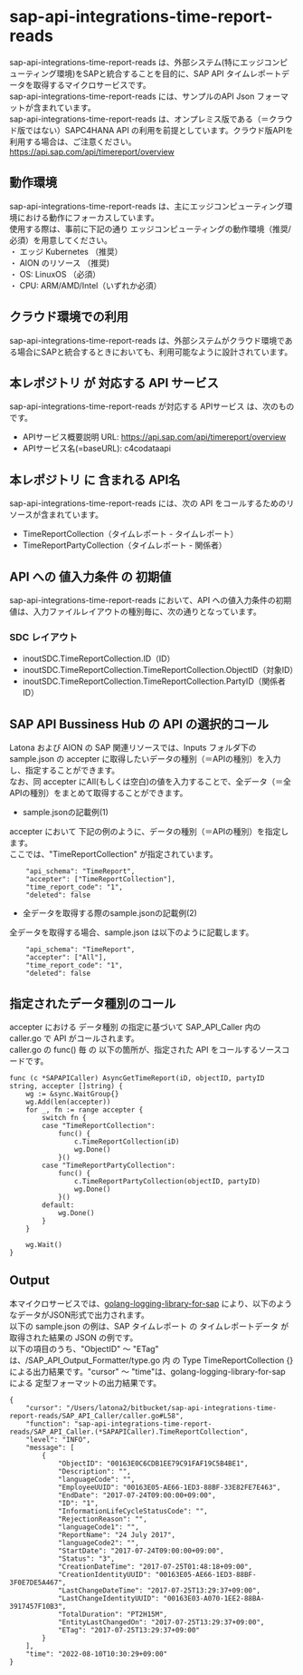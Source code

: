 # sap-api-integrations-time-report-reads  
sap-api-integrations-time-report-reads は、外部システム(特にエッジコンピューティング環境)をSAPと統合することを目的に、SAP API タイムレポートデータを取得するマイクロサービスです。  
sap-api-integrations-time-report-reads には、サンプルのAPI Json フォーマットが含まれています。  
sap-api-integrations-time-report-reads は、オンプレミス版である（＝クラウド版ではない）SAPC4HANA API の利用を前提としています。クラウド版APIを利用する場合は、ご注意ください。  
https://api.sap.com/api/timereport/overview  

## 動作環境
sap-api-integrations-time-report-reads は、主にエッジコンピューティング環境における動作にフォーカスしています。   
使用する際は、事前に下記の通り エッジコンピューティングの動作環境（推奨/必須）を用意してください。   
・ エッジ Kubernetes （推奨）    
・ AION のリソース （推奨)    
・ OS: LinuxOS （必須）    
・ CPU: ARM/AMD/Intel（いずれか必須） 

## クラウド環境での利用  
sap-api-integrations-time-report-reads は、外部システムがクラウド環境である場合にSAPと統合するときにおいても、利用可能なように設計されています。  

## 本レポジトリ が 対応する API サービス
sap-api-integrations-time-report-reads が対応する APIサービス は、次のものです。

* APIサービス概要説明 URL: https://api.sap.com/api/timereport/overview  
* APIサービス名(=baseURL): c4codataapi

## 本レポジトリ に 含まれる API名
sap-api-integrations-time-report-reads には、次の API をコールするためのリソースが含まれています。  

* TimeReportCollection（タイムレポート - タイムレポート）  
* TimeReportPartyCollection（タイムレポート - 関係者）  

## API への 値入力条件 の 初期値
sap-api-integrations-time-report-reads において、API への値入力条件の初期値は、入力ファイルレイアウトの種別毎に、次の通りとなっています。  

### SDC レイアウト

* inoutSDC.TimeReportCollection.ID（ID）  
* inoutSDC.TimeReportCollection.TimeReportCollection.ObjectID（対象ID）  
* inoutSDC.TimeReportCollection.TimeReportCollection.PartyID（関係者ID）  

## SAP API Bussiness Hub の API の選択的コール

Latona および AION の SAP 関連リソースでは、Inputs フォルダ下の sample.json の accepter に取得したいデータの種別（＝APIの種別）を入力し、指定することができます。  
なお、同 accepter にAll(もしくは空白)の値を入力することで、全データ（＝全APIの種別）をまとめて取得することができます。  

* sample.jsonの記載例(1)  

accepter において 下記の例のように、データの種別（＝APIの種別）を指定します。  
ここでは、"TimeReportCollection" が指定されています。    
  
```
	"api_schema": "TimeReport",
	"accepter": ["TimeReportCollection"],
	"time_report_code": "1",
	"deleted": false
```
  
* 全データを取得する際のsample.jsonの記載例(2)  

全データを取得する場合、sample.json は以下のように記載します。  

```
	"api_schema": "TimeReport",
	"accepter": ["All"],
	"time_report_code": "1",
	"deleted": false
```

## 指定されたデータ種別のコール

accepter における データ種別 の指定に基づいて SAP_API_Caller 内の caller.go で API がコールされます。  
caller.go の func() 毎 の 以下の箇所が、指定された API をコールするソースコードです。  

```
func (c *SAPAPICaller) AsyncGetTimeReport(iD, objectID, partyID string, accepter []string) {
	wg := &sync.WaitGroup{}
	wg.Add(len(accepter))
	for _, fn := range accepter {
		switch fn {
		case "TimeReportCollection":
			func() {
				c.TimeReportCollection(iD)
				wg.Done()
			}()
		case "TimeReportPartyCollection":
			func() {
				c.TimeReportPartyCollection(objectID, partyID)
				wg.Done()
			}()
		default:
			wg.Done()
		}
	}

	wg.Wait()
}
```

## Output  
本マイクロサービスでは、[golang-logging-library-for-sap](https://github.com/latonaio/golang-logging-library-for-sap) により、以下のようなデータがJSON形式で出力されます。  
以下の sample.json の例は、SAP タイムレポート の タイムレポートデータ が取得された結果の JSON の例です。  
以下の項目のうち、"ObjectID" ～ "ETag" は、/SAP_API_Output_Formatter/type.go 内 の Type TimeReportCollection {} による出力結果です。"cursor" ～ "time"は、golang-logging-library-for-sap による 定型フォーマットの出力結果です。  

```
{
	"cursor": "/Users/latona2/bitbucket/sap-api-integrations-time-report-reads/SAP_API_Caller/caller.go#L58",
	"function": "sap-api-integrations-time-report-reads/SAP_API_Caller.(*SAPAPICaller).TimeReportCollection",
	"level": "INFO",
	"message": [
		{
			"ObjectID": "00163E0C6CDB1EE79C91FAF19C5B4BE1",
			"Description": "",
			"languageCode": "",
			"EmployeeUUID": "00163E05-AE66-1ED3-88BF-33E82FE7E463",
			"EndDate": "2017-07-24T09:00:00+09:00",
			"ID": "1",
			"InformationLifeCycleStatusCode": "",
			"RejectionReason": "",
			"languageCode1": "",
			"ReportName": "24 July 2017",
			"languageCode2": "",
			"StartDate": "2017-07-24T09:00:00+09:00",
			"Status": "3",
			"CreationDateTime": "2017-07-25T01:48:18+09:00",
			"CreationIdentityUUID": "00163E05-AE66-1ED3-88BF-3F0E7DE5A467",
			"LastChangeDateTime": "2017-07-25T13:29:37+09:00",
			"LastChangeIdentityUUID": "00163E03-A070-1EE2-88BA-3917457F10B3",
			"TotalDuration": "PT2H15M",
			"EntityLastChangedOn": "2017-07-25T13:29:37+09:00",
			"ETag": "2017-07-25T13:29:37+09:00"
		}
	],
	"time": "2022-08-10T10:30:29+09:00"
}
```